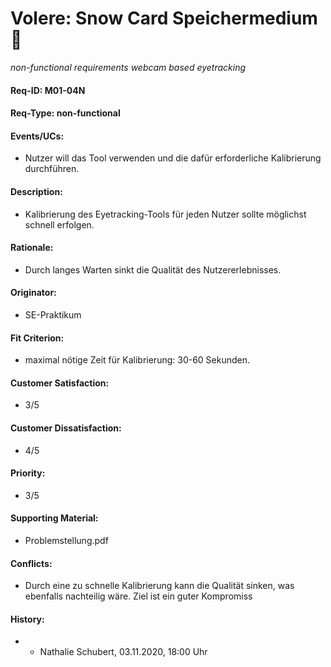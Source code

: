 # Volere: Snow Card Speichermedium :floppy_disk:
*non-functional requirements webcam based eyetracking*

#### Req-ID: M01-04N
#### Req-Type: non-functional
#### Events/UCs: 
- Nutzer will das Tool verwenden und die dafür erforderliche Kalibrierung durchführen.
#### Description:
- Kalibrierung des Eyetracking-Tools für jeden Nutzer sollte möglichst schnell erfolgen.
#### Rationale: 
- Durch langes Warten sinkt die Qualität des Nutzererlebnisses.
#### Originator: 
- SE-Praktikum
#### Fit Criterion:
- maximal nötige Zeit für Kalibrierung: 30-60 Sekunden.
#### Customer Satisfaction: 
- 3/5
#### Customer Dissatisfaction:
- 4/5
#### Priority:
- 3/5
#### Supporting Material:
- Problemstellung.pdf
#### Conflicts:
- Durch eine zu schnelle Kalibrierung kann die Qualität sinken, was ebenfalls nachteilig wäre. Ziel ist ein guter Kompromiss
#### History:
- - Nathalie Schubert, 03.11.2020, 18:00 Uhr
